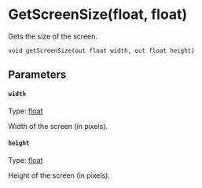 # GetScreenSize(float, float)

Gets the size of the screen.

```
void getScreenSize(out float width, out float height)
```

## Parameters

#### `width`
Type: [float](/MdDocs/Types/Float.md)

Width of the screen (in pixels).

#### `height`
Type: [float](/MdDocs/Types/Float.md)

Height of the screen (in pixels).

